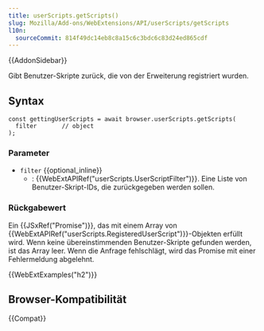 ```yaml
---
title: userScripts.getScripts()
slug: Mozilla/Add-ons/WebExtensions/API/userScripts/getScripts
l10n:
  sourceCommit: 814f49dc14eb8c8a15c6c3bdc6c83d24ed865cdf
---
```


{{AddonSidebar}}

Gibt Benutzer-Skripte zurück, die von der Erweiterung registriert wurden.

## Syntax

```js-nolint
const gettingUserScripts = await browser.userScripts.getScripts(
  filter       // object
);
```

### Parameter

- `filter` {{optional_inline}}
  - : {{WebExtAPIRef("userScripts.UserScriptFilter")}}. Eine Liste von Benutzer-Skript-IDs, die zurückgegeben werden sollen.

### Rückgabewert

Ein {{JSxRef("Promise")}}, das mit einem Array von {{WebExtAPIRef("userScripts.RegisteredUserScript")}}-Objekten erfüllt wird. Wenn keine übereinstimmenden Benutzer-Skripte gefunden werden, ist das Array leer. Wenn die Anfrage fehlschlägt, wird das Promise mit einer Fehlermeldung abgelehnt.

{{WebExtExamples("h2")}}

## Browser-Kompatibilität

{{Compat}}
